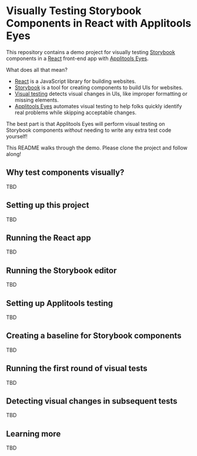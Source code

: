 # Visually Testing Storybook Components in React with Applitools Eyes

This repository contains a demo project for visually testing
[Storybook](https://storybook.js.org/) components
in a [React](https://reactjs.org/) front-end app
with [Applitools Eyes](https://applitools.com/products-eyes/).

What does all that mean?

* [React](https://reactjs.org/) is a JavaScript library for building websites.
* [Storybook](https://storybook.js.org/) is a tool for creating components to build UIs for websites.
* [Visual testing](https://applitools.com/visual-testing/) detects visual changes in UIs,
  like improper formatting or missing elements.
* [Applitools Eyes](https://applitools.com/products-eyes/) automates visual testing to help folks
  quickly identify real problems while skipping acceptable changes.

The best part is that Applitools Eyes will perform visual testing on Storybook components
*without* needing to write any extra test code yourself!

This README walks through the demo.
Please clone the project and follow along!


## Why test components visually?

TBD


## Setting up this project

TBD


## Running the React app

TBD


## Running the Storybook editor

TBD


## Setting up Applitools testing

TBD


## Creating a baseline for Storybook components

TBD


## Running the first round of visual tests

TBD


## Detecting visual changes in subsequent tests

TBD


## Learning more

TBD
